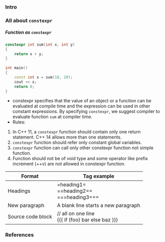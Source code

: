 ### Intro

### All about `constexpr`

##### Function as `constexpr`
```c++
constexpr int sum(int x, int y) 
{ 
    return x + y; 
} 
  
int main() 
{ 
    const int x = sum(10, 20); 
    cout << x; 
    return 0; 
} 
```
- constexpr specifies that the value of an object or a function can be evaluated at compile time and the expression can be used in other constant expressions. By specifying `constexpr`, we suggest compiler to evaluate function `sum` at compiler time.
- Rules:
1. In C++ 11, a `constexpr` function should contain only one return statement. C++ 14 allows more than one statements.
2. `constexpr` function should refer only constant global variables.
3. `constexpr` function can call only other constexpr function not simple function.
4. Function should not be of void type and some operator like prefix increment (++v) are not allowed in constexpr function.

| Format   | Tag example |
| -------- | ----------- |
| Headings | =heading1=<br>==heading2==<br>===heading3=== |
| New paragraph | A blank line starts a new paragraph |
| Source code block |  // all on one line<br> {{{ if (foo) bar else   baz }}} |
###

### References
